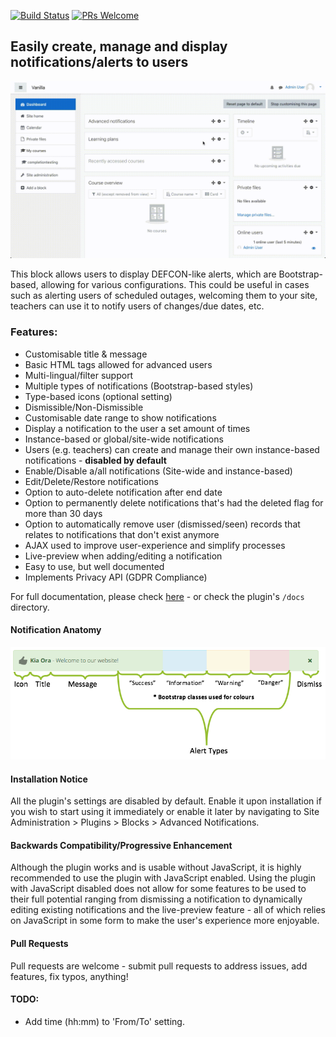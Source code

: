 [![Build Status](https://travis-ci.org/learningworks/moodle-block_advnotifications.svg?branch=master)](https://travis-ci.org/learningworks/moodle-block_advnotifications)
[![PRs Welcome](https://img.shields.io/badge/PRs-welcome-brightgreen.svg)](README.md)

## Easily create, manage and display notifications/alerts to users

[![Functionality](docs/AdvNotifications.gif)](docs/AdvNotifications.gif)

This block allows users to display DEFCON-like alerts, which are Bootstrap-based, allowing for various configurations.
This could be useful in cases such as alerting users of scheduled outages, welcoming them to your site, teachers can use it to notify users of changes/due dates, etc.


### Features:

* Customisable title & message
* Basic HTML tags allowed for advanced users
* Multi-lingual/filter support
* Multiple types of notifications (Bootstrap-based styles)
* Type-based icons (optional setting)
* Dismissible/Non-Dismissible
* Customisable date range to show notifications
* Display a notification to the user a set amount of times
* Instance-based or global/site-wide notifications
* Users (e.g. teachers) can create and manage their own instance-based notifications - **disabled by default**
* Enable/Disable a/all notifications (Site-wide and instance-based)
* Edit/Delete/Restore notifications
* Option to auto-delete notification after end date
* Option to permanently delete notifications that's had the deleted flag for more than 30 days
* Option to automatically remove user (dismissed/seen) records that relates to notifications that don't exist anymore
* AJAX used to improve user-experience and simplify processes
* Live-preview when adding/editing a notification
* Easy to use, but well documented
* Implements Privacy API (GDPR Compliance)

For full documentation, please check [here](docs/AdvancedNotifications.pdf) - or check the plugin's `/docs` directory.


#### Notification Anatomy

[![Alert Types](docs/AlertTypes.png)](docs/AlertTypes.png)


#### Installation Notice

All the plugin's settings are disabled by default. Enable it upon installation if you wish to start using it immediately or enable it later by navigating to Site Administration > Plugins > Blocks > Advanced Notifications. 


#### Backwards Compatibility/Progressive Enhancement

Although the plugin works and is usable without JavaScript, it is highly recommended to use the plugin with JavaScript enabled.
Using the plugin with JavaScript disabled does not allow for some features to be used to their full potential ranging from dismissing a notification to dynamically editing existing notifications and the live-preview feature - all of which relies on JavaScript in some form to make the user's experience more enjoyable.


#### Pull Requests

Pull requests are welcome - submit pull requests to address issues, add features, fix typos, anything!


#### TODO:

* Add time (hh:mm) to 'From/To' setting.
